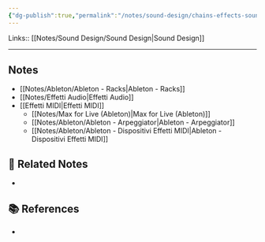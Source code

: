 ```yaml
---
{"dg-publish":true,"permalink":"/notes/sound-design/chains-effects-sound-design/","tags":["type/note"]}
---
```


Links:: [[Notes/Sound Design/Sound Design\|Sound Design]]

---

## Notes

- [[Notes/Ableton/Ableton - Racks\|Ableton - Racks]]
- [[Notes/Effetti Audio\|Effetti Audio]]
- [[Effetti MIDI\|Effetti MIDI]]
	- [[Notes/Max for Live (Ableton)\|Max for Live (Ableton)]]
	- [[Notes/Ableton/Ableton - Arpeggiator\|Ableton - Arpeggiator]]
	- [[Notes/Ableton/Ableton - Dispositivi Effetti MIDI\|Ableton - Dispositivi Effetti MIDI]]




## 🔗 Related Notes

- 

## 📚 References

- 


